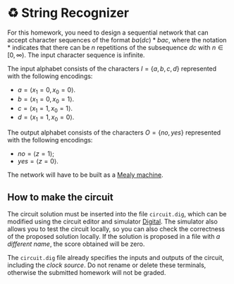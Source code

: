 # :recycle: String Recognizer

For this homework, you need to design a sequential network that can accept character sequences of the format $ba (dc) \ast bac$, where the notation $\ast$ indicates that there can be $n$ repetitions of the subsequence $dc$ with $n \in [0, \infty)$. The input character sequence is infinite.

The input alphabet consists of the characters $I = \{ a, b, c, d \}$ represented with the following encodings:

- $a = \langle x_1 = 0, x_0 = 0 \rangle$.
- $b = \langle x_1 = 0, x_0 = 1 \rangle$.
- $c = \langle x_1 = 1, x_0 = 1 \rangle$.
- $d = \langle x_1 = 1, x_0 = 0 \rangle$.

The output alphabet consists of the characters $O = \{ no, yes \}$ represented with the following encodings:

- $no = \langle z = 1 \rangle$;
- $yes = \langle z = 0 \rangle$.

The network will have to be built as a <ins>Mealy machine</ins>.

## How to make the circuit

The circuit solution must be inserted into the file `circuit.dig`, which can be modified using the circuit editor and simulator [Digital](https://github.com/hneemann/Digital). The simulator also allows you to test the circuit locally, so you can also check the correctness of the proposed solution locally. If the solution is proposed in a file with *a different name*, the score obtained will be zero.

The `circuit.dig` file already specifies the inputs and outputs of the circuit, including the *clock source*. Do not rename or delete these terminals, otherwise the submitted homework will not be graded.
